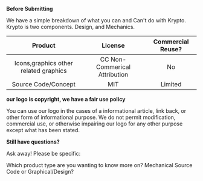 **Before Submitting** 

We have a simple breakdown of what you can and Can't do with Krypto. Krypto is two components. Design, and Mechanics. 

|       Product       |             License            | Commercial Reuse? |
|:-------------------:|:------------------------------:|:-----------------:|
|    Icons,graphics other related graphics   | CC Non-Commerical Attribution  |         No        |
| Source Code/Concept |               MIT              |      Limited      |

**our logo is copyright, we have a fair use policy** 

You can use our logo in the cases of a informational article, link back, or other form of informational purpose. We do not permit modification, commercial use, or otherwise impairing our logo for any other purpose except what has been stated. 

**Still have questions?** 

Ask away! Please be specific: 

Which product type are you wanting to know more on? Mechanical Source Code or Graphical/Design?

